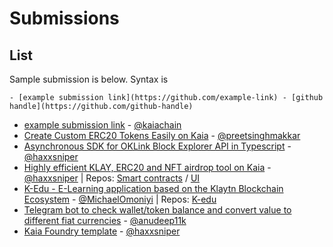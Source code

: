 # Submissions

## List

Sample submission is below. Syntax is

```
- [example submission link](https://github.com/example-link) - [github handle](https://github.com/github-handle)
```

- [example submission link](https://github.com/kaiachain.kaia-dapp-mono) - [@kaiachain](https://github.com/kaiachain)
- [Create Custom ERC20 Tokens Easily on Kaia](https://tokenmaker-ruddy.vercel.app/) - [@preetsinghmakkar](https://github.com/preetsinghmakkar)
- [Asynchronous SDK for OKLink Block Explorer API in Typescript](https://github.com/haxxsniper/oklink-ts) - [@haxxsniper](https://github.com/haxxsniper)
- [Highly efficient KLAY, ERC20 and NFT airdrop tool on Kaia](https://gaslite-ui.vercel.app/) - [@haxxsniper](https://github.com/haxxsniper) | Repos: [Smart contracts](https://github.com/haxxsniper/gaslite-drop-contracts) / [UI](https://github.com/haxxsniper/gaslite-ui)
- [K-Edu - E-Learning application based on the Klaytn Blockchain Ecosystem](https://k-edu.vercel.app/) - [@MichaelOmoniyi](https://github.com/MichaelOmoniyi) | Repos: [K-edu](https://github.com/MichaelOmoniyi/klaytn-dapp-toolkit/tree/main/frontend/k-edu)
- [Telegram bot to check wallet/token balance and convert value to different fiat currencies](https://github.com/anudeep11k/TELEBOTKLAY) - [@anudeep11k](https://github.com/anudeep11k)
- [Kaia Foundry template](https://github.com/haxxsniper/kaia-foundry-template) - [@haxxsniper](https://github.com/haxxsniper)
